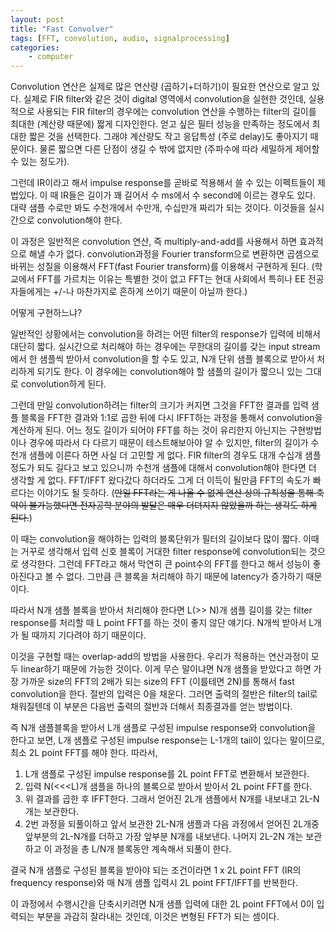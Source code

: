 ```yaml
---
layout: post
title: "Fast Convolver"
tags: [FFT, convolution, audio, signalprocessing]
categories:
    - computer
---
```


Convolution 연산은 실제로 많은 연산량 (곱하기+더하기)이 필요한 연산으로 알고 있다. 실제로 FIR filter와 같은 것이 digital 영역에서 convolution을 실현한 것인데, 실용적으로 사용되는 FIR filter의 경우에는 convolution 연산을 수행하는 filter의 길이를 최대한 (계산량 때문에) 짧게 디자인한다. 얻고 싶은 필터 성능을 만족하는 정도에서 최대한 짧은 것을 선택한다. 그래야 계산량도 작고 응답특성 (주로 delay)도 좋아지기 때문이다. 물론 짧으면 다른 단점이 생길 수 밖에 없지만 (주파수에 따라 세밀하게 제어할 수 있는 정도가).

그런데 IR이라고 해서 impulse response를 곧바로 적용해서 쓸 수 있는 이펙트들이 제법있다. 이 때 IR들은 길이가 꽤 길어서 수 ms에서 수 second에 이르는 경우도 있다. 대략 샘플 수로만 봐도 수천개에서 수만개, 수십만개 짜리가 되는 것이다. 이것들을 실시간으로 convolution해야 한다. 

이 과정은 일반적은 convolution 연산, 즉 multiply-and-add를 사용해서 하면 효과적으로 해낼 수가 없다. convolution과정을 Fourier transform으로 변환하면 곱셈으로 바뀌는 성질을 이용해서 FFT(fast Fourier transform)를 이용해서 구현하게 된다. (학교에서 FFT를 가르치는 이유는 특별한 것이 없고 FFT는 현대 사회에서 특히나 EE 전공자들에게는 +/-나 마찬가지로 흔하게 쓰이기 때문이 아닐까 한다.)

어떻게 구현하느냐? 

일반적인 상황에서는 convolution을 하려는 어떤 filter의 response가 입력에 비해서 대단히 짧다. 실시간으로 처리해야 하는 경우에는 무한대의 길이를 갖는 input stream에서 한 샘플씩 받아서 convolution을 할 수도 있고, N개 단위 샘플 블록으로 받아서 처리하게 되기도 한다. 이 경우에는 convolution해야 할 샘플의 길이가 짧으니 있는 그대로 convolution하게 된다.

그런데 만일 convolution하려는 filter의 크기가 커지면 그것을 FFT한 결과를 입력 샘플 블록을 FFT한 결과와 1:1로 곱한 뒤에 다시 IFFT하는 과정을 통해서 convolution을 계산하게 된다. 어느 정도 길이가 되어야 FFT를 하는 것이 유리한지 아닌지는 구현방법이나 경우에 따라서 다 다르기 때문이 테스트해보아야 알 수 있지만, filter의 길이가 수천개 샘플에 이른다 하면 사실 더 고민할 게 없다. FIR filter의 경우도 대개 수십개 샘플 정도가 되도 길다고 보고 있으니까 수천개 샘플에 대해서 convolution해야 한다면 더 생각할 게 없다. FFT/IFFT 왔다갔다 하더라도 그게 더 이득이 될만큼 FFT의 속도가 빠르다는 이야기도 될 듯하다. (~~만일 FFT라는 게 나올 수 없게 연산 상의 규칙성을 통해 축약이 불가능했다면 전자공학 분야의 발달은 매우 더뎌지지 않았을까 하는 생각도 하게 된다.~~)

이 때는 convolution을 해야하는 입력의 블록단위가 필터의 길이보다 많이 짧다. 이때는 거꾸로 생각해서 입력 신호 블록이 거대한 filter response에 convolution되는 것으로 생각한다. 그런데 FFT라고 해서 막연히 큰 point수의 FFT를 한다고 해서 성능이 좋아진다고 볼 수 없다. 그만큼 큰 블록을 처리해야 하기 때문에 latency가 증가하기 때문이다. 

따라서 N개 샘플 블록을 받아서 처리해야 한다면 L(>> N)개 샘플 길이를 갖는 filter response를 처리할 때 L point FFT를 하는 것이 좋지 않단 얘기다. N개씩 받아서 L개가 될 때까지 기다려야 하기 때문이다. 

이것을 구현할 때는 overlap-add의 방법을 사용한다. 우리가 적용하는 연산과정이 모두 linear하기 때문에 가능한 것이다. 이게 무슨 말이냐면 N개 샘플을 받았다고 하면 가장 가까운 size의 FFT의 2배가 되는 size의 FFT (이를테면 2N)를 통해서 fast convolution을 한다. 절반의 입력은 0을 채운다. 그러면 출력의 절반은 filter의 tail로 채워질텐데 이 부분은 다음번 출력의 절반과 더해서 최종결과를 얻는 방법이다. 

즉 N개 샘플블록을 받아서 L개 샘플로 구성된 impulse response와 convolution을 한다고 보면, L개 샘플로 구성된 impulse response는 L-1개의 tail이 있다는 말이므로, 최소 2L point FFT를 해야 한다. 따라서,

1. L개 샘플로 구성된 impulse response를 2L point FFT로 변환해서 보관한다.
1. 입력 N(<<<L)개 샘플을 하나의 블록으로 받아서 받아서 2L point FFT를 한다. 
1. 위 결과를 곱한 후 IFFT한다. 그래서 얻어진 2L개 샘플에서 N개를 내보내고 2L-N개는 보관한다.
1. 2번 과정을 되풀이하고 앞서 보관한 2L-N개 샘플과 다음 과정에서 얻어진 2L개중 앞부분의 2L-N개를 더하고 가장 앞부분 N개를 내보낸다. 나머지 2L-2N 개는 보관하고 이 과정을 총 L/N개 블록동안 계속해서 되풀이 한다. 

결국 N개 샘플로 구성된 블록을 받아야 되는 조건이라면 1 x 2L point FFT (IR의 frequency response)와 매 N개 샘플 입력시 2L point FFT/IFFT를 반복한다. 

이 과정에서 수행시간을 단축시키려면 N개 샘플 입력에 대한 2L point FFT에서 0이 입력되는 부분을 과감히 잘라내는 것인데, 이것은 변형된 FFT가 되는 셈이다. 